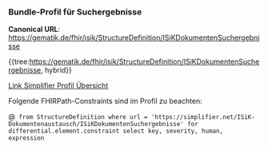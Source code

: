 ### Bundle-Profil für Suchergebnisse
**Canonical URL**: https://gematik.de/fhir/isik/StructureDefinition/ISiKDokumentenSuchergebnisse

{{tree:https://gematik.de/fhir/isik/StructureDefinition/ISiKDokumentenSuchergebnisse, hybrid}}

[Link Simplifier Profil Übersicht](https://simplifier.net/guide/isik-dokumentenaustausch-v4/ImplementationGuide-markdown-Datenobjekte-Datenobjekte_Bundle?version=current)

Folgende FHIRPath-Constraints sind im Profil zu beachten:

@``` from StructureDefinition where url = 'https://simplifier.net/ISiK-Dokumentenaustausch/ISiKDokumentenSuchergebnisse' for differential.element.constraint select key, severity, human, expression```
